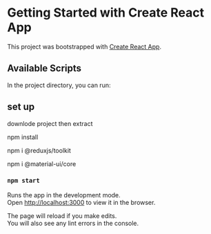 # Getting Started with Create React App

This project was bootstrapped with [Create React App](https://github.com/facebook/create-react-app).

## Available Scripts

In the project directory, you can run:

## set up

downlode project then extract

npm install

npm i @reduxjs/toolkit

npm i @material-ui/core

### `npm start`

Runs the app in the development mode.\
Open [http://localhost:3000](http://localhost:3000) to view it in the browser.

The page will reload if you make edits.\
You will also see any lint errors in the console.
